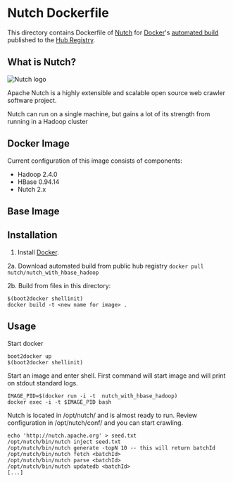 # Nutch Dockerfile #

This directory contains Dockerfile of [Nutch](http://nutch.apache.org) for [Docker](https://www.docker.com/)'s [automated build](https://registry.hub.docker.com/u/dockerfile/elasticsearch/) published to the [Hub Registry](https://registry.hub.docker.com/).

## What is Nutch?

![Nutch logo](https://wiki.apache.org/nutch/FrontPage?action=AttachFile&do=get&target=nutch_logo_medium.gif "Nutch")

Apache Nutch is a highly extensible and scalable open source web crawler software project. 

Nutch can run on a single machine, but gains a lot of its strength from running in a Hadoop cluster

## Docker Image

Current configuration of this image consists of components:
	
*	Hadoop 2.4.0
*	HBase 0.94.14
*	Nutch 2.x

##  Base Image



## Installation

1. Install [Docker](https://www.docker.com/).

2a. Download automated build from public hub registry `docker pull nutch/nutch_with_hbase_hadoop`

2b. Build from files in this directory:

	$(boot2docker shellinit)
	docker build -t <new name for image> .

## Usage

Start docker
 
	boot2docker up
	$(boot2docker shellinit)

Start an image and enter shell. First command will start image and will print on stdout standard logs.

	IMAGE_PID=$(docker run -i -t  nutch_with_hbase_hadoop)
	docker exec -i -t $IMAGE_PID bash


Nutch is located in /opt/nutch/ and is almost ready to run.
Review configuration in /opt/nutch/conf/ and you can start crawling.

	echo 'http://nutch.apache.org' > seed.txt
	/opt/nutch/bin/nutch inject seed.txt
	/opt/nutch/bin/nutch generate -topN 10 -- this will return batchId
	/opt/nutch/bin/nutch fetch <batchId>
	/opt/nutch/bin/nutch parse <batchId>
	/opt/nutch/bin/nutch updatedb <batchId>
	[...]
